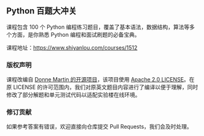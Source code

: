 ## Python 百题大冲关

课程包含 100 个 Python 编程练习题目，覆盖了基本语法，数据结构，算法等多个方面，是你熟悉 Python 编程和面试刷题的必备宝典。

课程地址：https://www.shiyanlou.com/courses/1512

### 版权声明

课程改编自 [Donne Martin 的开源项目](https://github.com/donnemartin/interactive-coding-challenges)，该项目使用 [Apache 2.0 LICENSE](https://github.com/donnemartin/interactive-coding-challenges/blob/master/LICENSE)。在原 LICENSE 的许可范围内，我们对原英文题目内容进行了编译以便于理解，同时修改了部分解题和单元测试代码以适配实验楼在线环境。

### 修订贡献

如果参考答案有错误，欢迎直接向仓库提交 Pull Requests，我们会及时处理。
